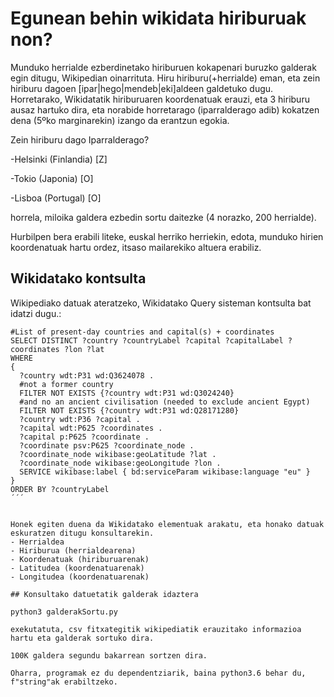# Egunean behin wikidata hiriburuak non?
Munduko herrialde ezberdinetako hiriburuen kokapenari buruzko galderak egin ditugu, Wikipedian oinarrituta. Hiru hiriburu(+herrialde) eman, eta zein hiriburu dagoen [ipar|hego|mendeb|eki]aldeen galdetuko dugu. Horretarako, Wikidatatik hiriburuaren koordenatuak erauzi, eta 3 hiriburu ausaz hartuko dira, eta norabide horretarago (iparralderago adib) kokatzen dena (5ºko marginarekin) izango da erantzun egokia.

Zein hiriburu dago Iparralderago?

-Helsinki (Finlandia) [Z]

-Tokio (Japonia) [O]

-Lisboa (Portugal) [O]

horrela, miloika galdera ezbedin sortu daitezke (4 norazko, 200 herrialde).

Hurbilpen bera erabili liteke, euskal herriko herriekin, edota, munduko hirien koordenatuak hartu ordez, itsaso mailarekiko altuera erabiliz.


## Wikidatako kontsulta
Wikipediako datuak ateratzeko, Wikidatako Query sisteman kontsulta bat idatzi dugu.:

```
#List of present-day countries and capital(s) + coordinates
SELECT DISTINCT ?country ?countryLabel ?capital ?capitalLabel ?coordinates ?lon ?lat
WHERE
{
  ?country wdt:P31 wd:Q3624078 .
  #not a former country
  FILTER NOT EXISTS {?country wdt:P31 wd:Q3024240}
  #and no an ancient civilisation (needed to exclude ancient Egypt)
  FILTER NOT EXISTS {?country wdt:P31 wd:Q28171280}
  ?country wdt:P36 ?capital .
  ?capital wdt:P625 ?coordinates .
  ?capital p:P625 ?coordinate .
  ?coordinate psv:P625 ?coordinate_node .
  ?coordinate_node wikibase:geoLatitude ?lat .
  ?coordinate_node wikibase:geoLongitude ?lon .
  SERVICE wikibase:label { bd:serviceParam wikibase:language "eu" }
}
ORDER BY ?countryLabel
´´´


Honek egiten duena da Wikidatako elementuak arakatu, eta honako datuak eskuratzen ditugu konsultarekin.
- Herrialdea
- Hiriburua (herrialdearena)
- Koordenatuak (hiriburuarenak)
- Latitudea (koordenatuarenak)
- Longitudea (koordenatuarenak)

## Konsultako datuetatik galderak idaztera

python3 galderakSortu.py 

exekutatuta, csv fitxategitik wikipediatik erauzitako informazioa hartu eta galderak sortuko dira.

100K galdera segundu bakarrean sortzen dira.

Oharra, programak ez du dependentziarik, baina python3.6 behar du, f"string"ak erabiltzeko.
